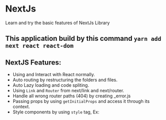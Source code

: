 # NextJs

Learn and try the basic features of NextJs Library


## This application build by this command `yarn add next react react-dom`


## NextJS Features:

- Using and Interact with React normally. 
- Auto routing by restructuring the folders and files.
- Auto Lazy loading and code spliting.
- Using `Link` and `Router` from next/link and next/router.
- Handle all wrong router paths (404) by creating _error.js
- Passing props by using `getInitialProps` and access it through its context.
- Style components by using `style` tag, Ex:
  <style jsx>{`
      div {
            border: 1px solid #eee;
            box-shadow: 0 2p 3px #ccc;
            padding: 20px;
            text-align: center;
          }
    `}
  </style>
